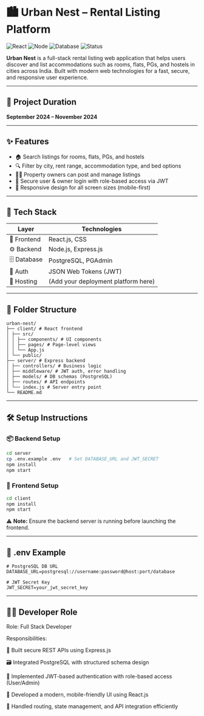 # 🏙️ Urban Nest – Rental Listing Platform

![React](https://img.shields.io/badge/Frontend-React.js-blue)
![Node](https://img.shields.io/badge/Backend-Node.js-green)
![Database](https://img.shields.io/badge/Database-PostgreSQL-lightblue)
![Status](https://img.shields.io/badge/status-Completed-brightgreen)

**Urban Nest** is a full-stack rental listing web application that helps users discover and list accommodations such as rooms, flats, PGs, and hostels in cities across India. Built with modern web technologies for a fast, secure, and responsive user experience.

---

## 📆 Project Duration

**September 2024 – November 2024**

---

## ✨ Features

- 🏠 Search listings for rooms, flats, PGs, and hostels  
- 🔍 Filter by city, rent range, accommodation type, and bed options  
- 🧑‍💼 Property owners can post and manage listings  
- 🔐 Secure user & owner login with role-based access via JWT  
- 📱 Responsive design for all screen sizes (mobile-first)

---

## 🧰 Tech Stack

| Layer        | Technologies                         |
|--------------|--------------------------------------|
| 🎨 Frontend   | React.js, CSS                        |
| ⚙️ Backend    | Node.js, Express.js                  |
| 🗄 Database   | PostgreSQL, PGAdmin                  |
| 🔐 Auth       | JSON Web Tokens (JWT)                |
| 🚀 Hosting    | (Add your deployment platform here)  |

---




## 📁 Folder Structure


```
urban-nest/
├── client/ # React frontend
│ ├── src/
│ │ ├── components/ # UI components
│ │ ├── pages/ # Page-level views
│ │ └── App.js
│ └── public/
├── server/ # Express backend
│ ├── controllers/ # Business logic
│ ├── middleware/ # JWT auth, error handling
│ ├── models/ # DB schemas (PostgreSQL)
│ ├── routes/ # API endpoints
│ └── index.js # Server entry point
└── README.md

```

---

## 🛠️ Setup Instructions

### 📦 Backend Setup

```bash
cd server
cp .env.example .env   # Set DATABASE_URL and JWT_SECRET
npm install
npm start
```

### 🎨 Frontend Setup

```bash
cd client
npm install
npm start
```

⚠️ **Note:** Ensure the backend server is running before launching the frontend.

---

## 🔐 .env Example

```env
# PostgreSQL DB URL
DATABASE_URL=postgresql://username:password@host:port/database

# JWT Secret Key
JWT_SECRET=your_jwt_secret_key
```

---

## 👨‍💻 Developer Role

Role: Full Stack Developer

Responsibilities:

🧱 Built secure REST APIs using Express.js

🗃️ Integrated PostgreSQL with structured schema design

🔐 Implemented JWT-based authentication with role-based access (User/Admin)

🎨 Developed a modern, mobile-friendly UI using React.js

🧩 Handled routing, state management, and API integration efficiently

